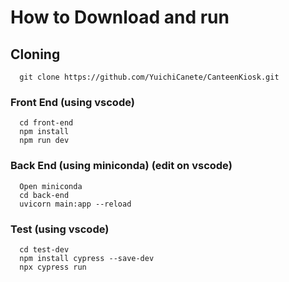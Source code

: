 # How to Download and run

## Cloning

```
  git clone https://github.com/YuichiCanete/CanteenKiosk.git
```

### Front End (using vscode)

```
  cd front-end
  npm install
  npm run dev
```

### Back End (using miniconda) (edit on vscode)

```
  Open miniconda
  cd back-end
  uvicorn main:app --reload
```

### Test (using vscode)

```
  cd test-dev
  npm install cypress --save-dev
  npx cypress run
```
